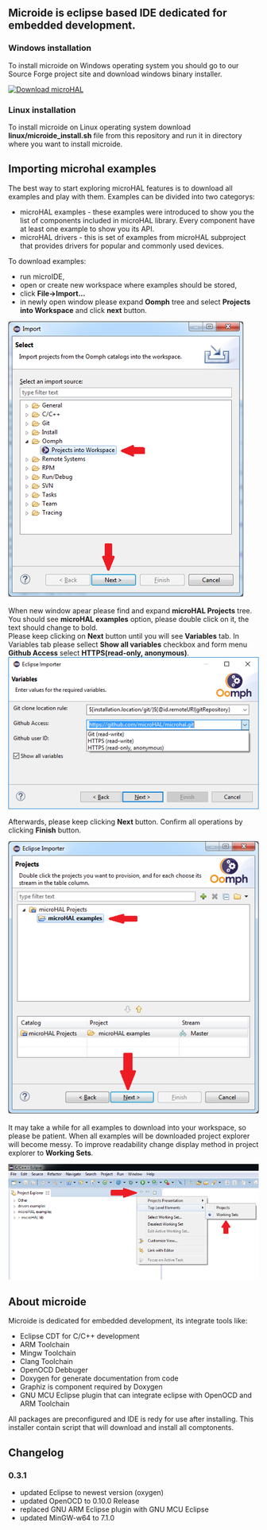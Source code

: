 ## Microide is eclipse based IDE dedicated for embedded development. 

### Windows installation
To install microide on Windows operating system you should go to our Source Forge project site and download windows binary installer.

[![Download microHAL](https://a.fsdn.com/con/app/sf-download-button)](https://sourceforge.net/projects/microhal/files/latest/download)


### Linux installation
To install microide on Linux operating system download <b>linux/microide_install.sh</b> file from this repository and run it in directory where you want to install microide.

## Importing microhal examples
The best way to start exploring microHAL features is to download all examples and play with them. Examples can be divided into two categorys:
- microHAL examples - these examples were introduced to show you the list of components included in microHAL library. Every component have at least one example to show you its API.
- microHAL drivers - this is set of examples from microHAL subproject that provides drivers for popular and commonly used devices.

To download examples:
- run microIDE,
- open or create new workspace where examples should be stored,
- click <b>File->Import...</b>
- in newly open window please expand <b>Oomph</b> tree and select <b>Projects into Workspace</b> and click <b>next</b> button.

![](images/eclipse_file_import_wizard_oomph.png)
</br>
</br>
When new window apear please find and expand <b>microHAL Projects</b> tree. You should see <b>microHAL examples</b> option, please double click on it, the text should change to bold.</br>
Please keep clicking on <b>Next</b> button until you will see <b>Variables</b> tab. In Variables tab please sellect <b>Show all variables</b> checkbox and form menu <b>Github Access</b> select <b>HTTPS(read-only, anonymous)</b>.
![](images/eclipse_file_import_github_settings_show_options.png)

Afterwards, please keep clicking <b>Next</b> button. Confirm all operations by clicking <b>Finish</b> button.</br>

![](images/eclipse_file_import_oomph_microHALProjects_examples.png)
</br>
</br>
It may take a while for all examples to download into your workspace, so please be patient. When all examples will be downloaded project explorer will become messy. To improve readability change display method in project explorer 
to <b>Working Sets</b>.

![](images/eclipse_projectExplorer_topLevelElements_workingSets.png)</br>


## About microide
Microide is dedicated for embedded development, its integrate tools like:
 - Eclipse CDT for C/C++ development
 - ARM Toolchain
 - Mingw Toolchain
 - Clang Toolchain
 - OpenOCD Debbuger
 - Doxygen for generate documentation from code
 - Graphiz is component required by Doxygen
 - GNU MCU Eclipse plugin that can integrate eclipse with OpenOCD and ARM Toolchain
 
All packages are preconfigured and IDE is redy for use after installing. This installer contain script that will download and install all comptonents.

## Changelog

### 0.3.1
- updated Eclipse to newest version (oxygen)
- updated OpenOCD to 0.10.0 Release 
- replaced GNU ARM Eclipse plugin with GNU MCU Eclipse
- updated MinGW-w64 to 7.1.0
